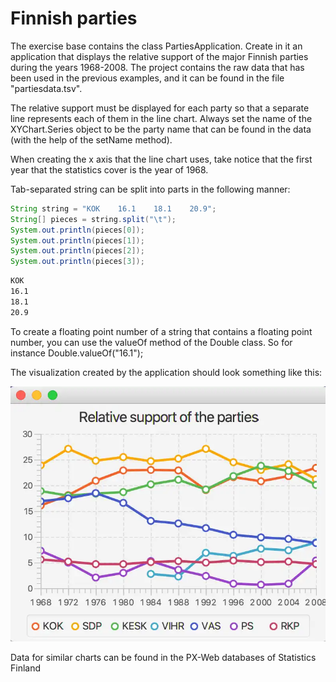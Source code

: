 
# Finnish parties

The exercise base contains the class PartiesApplication. Create in it an application that displays the relative support of the major Finnish parties during the years 1968-2008. The project contains the raw data that has been used in the previous examples, and it can be found in the file "partiesdata.tsv".

The relative support must be displayed for each party so that a separate line represents each of them in the line chart. Always set the name of the XYChart.Series object to be the party name that can be found in the data (with the help of the setName method).

When creating the x axis that the line chart uses, take notice that the first year that the statistics cover is the year of 1968.

Tab-separated string can be split into parts in the following manner:

```java
String string = "KOK    16.1    18.1    20.9";
String[] pieces = string.split("\t");
System.out.println(pieces[0]);
System.out.println(pieces[1]);
System.out.println(pieces[2]);
System.out.println(pieces[3]);
```

```markdown
KOK
16.1
18.1
20.9
```

To create a floating point number of a string that contains a floating point number, you can use the valueOf method of the Double class. So for instance Double.valueOf("16.1");

The visualization created by the application should look something like this:

![Example](chart-relative-support.webp)

Data for similar charts can be found in the PX-Web databases of Statistics Finland
